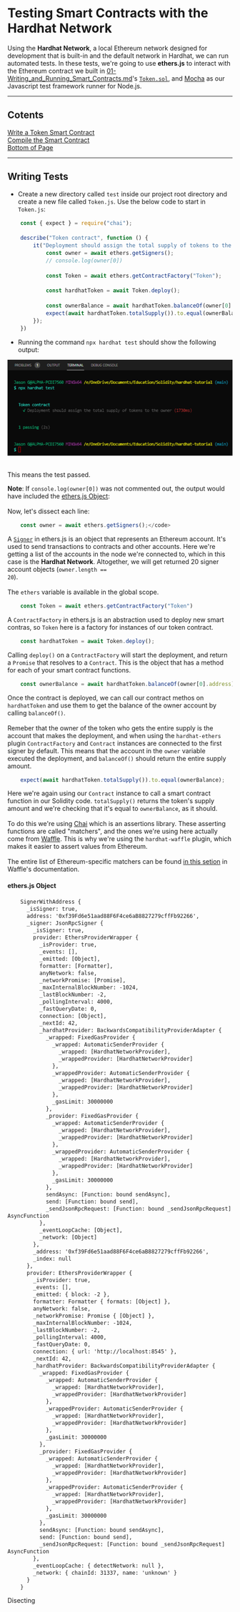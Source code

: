 # Testing Smart Contracts with the Hardhat Network
Using the <strong>Hardhat Network</strong>, a local Ethereum network designed for development that is built-in and the default network in Hardhat, we can run automated tests. In these tests, we're going to use <strong>ethers.js</strong> to interact with the Ethereum contract we built in <a href="./01-Writing_and_Running_Smart_Contracts.md" target="_blank">01-Writing_and_Running_Smart_Contracts.md</a>'s <code><a href="../../contracts/Token.sol" target="_blank">Token.sol</a></code>, and <a href="https://mochajs.org/" target="_blank">Mocha</a> as our Javascript test framework runner for Node.js.
***
## Cotents<a id="Contents">
[Write a Token Smart Contract](#Write-a-Token-Smart-Contract)<br>
[Compile the Smart Contract](#Compile-the-Smart-Contract)<br>
[Bottom of Page](#Bottom-of-Page)<br>

***
## Writing Tests<a id="Writing-Tests">
- Create a new directory called <code>test</code> inside our project root directory and create a new file called <code>Token.js</code>. Use the below code to start in <code>Token.js</code>:<br>
```js
    const { expect } = require("chai");

    describe("Token contract", function () {
        it("Deployment should assign the total supply of tokens to the owner", async function () {
            const owner = await ethers.getSigners();
            // console.log(owner[0])

            const Token = await ethers.getContractFactory("Token");

            const hardhatToken = await Token.deploy();

            const ownerBalance = await hardhatToken.balanceOf(owner[0].address);
            expect(await hardhatToken.totalSupply()).to.equal(ownerBalance);
        });
    })
```

- Running the command <code>npx hardhat test</code> should show the following output:
    
<center><img src="./img/01-npx_hardhat_test.png" alt="npx hardhat test"></center><br>
    
This means the test passed.
    
<b>Note</b>: If <code>console.log(owner[0])</code> was not commented out, the output would have included the [ethers.js Object](#ethers-js-Object):<br><br>
Now, let's dissect each line:<br>
```js
    const owner = await ethers.getSigners();</code>
```
A <code><a href="https://docs.ethers.io/v5/api/signer/" target="_blank">Signer</a></code> in ethers.js is an object that represents an Ethereum account. It's used to send transactions to contracts and other accounts. Here we're getting a list of the accounts in the node we're connected to, which in this case is the <strong>Hardhat Network</strong>. Altogether, we will get returned 20 signer account objects (<code>owner.length == 20</code>).<br><br>
The <code>ethers</code> variable is available in the global scope.
```js
    const Token = await ethers.getContractFactory("Token")
```
A <code>ContractFactory</code> in ethers.js is an abstraction used to deploy new smart contras, so <code>Token</code> here is  a factory for instances of our token contract.
```js
    const hardhatToken = await Token.deploy();
```
Calling <code>deploy()</code> on a <code>ContractFactory</code> will start the deployment, and return a <code>Promise</code> that resolves to a <code>Contract</code>. This is the object that has a method for each of your smart contract functions.
```js
    const ownerBalance = await hardhatToken.balanceOf(owner[0].address);
```
Once the contract is deployed, we can call our contract methos on <code>hardhatToken</code> and use them to get the balance of the owner account by calling <code>balanceOf()</code>.<br><br>
Remeber that the owner of the token who gets the entire supply is the account that makes the deployment, and when using the <code>hardhat-ethers</code> plugin <code>ContractFactory</code> and <code>Contract</code> instances are connected to the first signer by default. This means that the account in the <code>owner</code> variable executed the deployment, and <code>balanceOf()</code> should return the entire supply amount.
```js
    expect(await hardhatToken.totalSupply()).to.equal(ownerBalance);
```
Here we're again using our <code>Contract</code> instance to call a smart contract function in our Solidity code. <code>totalSupply()</code> returns the token's supply amount and we're checking that it's equal to <code>ownerBalance</code>, as it should.<br><br>
To do this we're using <a href="https://www.chaijs.com/" target="_blank">Chai</a> which is an assertions library. These asserting functions are called "matchers", and the ones we're using here actually come from <a href="https://getwaffle.io/" target="_blank">Waffle</a>. This is why we're using the <code>hardhat-waffle</code> plugin, which makes it easier to assert values from Ethereum.<br><br>
The entire list of Ethereum-specific matchers can be found <a href="https://ethereum-waffle.readthedocs.io/en/latest/matchers.html" target="_blank">in this setion</a> in Waffle's documentation.

#### ethers.js Object<a id="ethers-js-Object">
```
    SignerWithAddress {
      _isSigner: true,
      address: '0xf39Fd6e51aad88F6F4ce6aB8827279cffFb92266',
      _signer: JsonRpcSigner {
        _isSigner: true,
        provider: EthersProviderWrapper {
          _isProvider: true,
          _events: [],
          _emitted: [Object],
          formatter: [Formatter],
          anyNetwork: false,
          _networkPromise: [Promise],
          _maxInternalBlockNumber: -1024,
          _lastBlockNumber: -2,
          _pollingInterval: 4000,
          _fastQueryDate: 0,
          connection: [Object],
          _nextId: 42,
          _hardhatProvider: BackwardsCompatibilityProviderAdapter {
            _wrapped: FixedGasProvider {
              _wrapped: AutomaticSenderProvider {
                _wrapped: [HardhatNetworkProvider],
                _wrappedProvider: [HardhatNetworkProvider]
              },
              _wrappedProvider: AutomaticSenderProvider {
                _wrapped: [HardhatNetworkProvider],
                _wrappedProvider: [HardhatNetworkProvider]
              },
              _gasLimit: 30000000
            },
            _provider: FixedGasProvider {
              _wrapped: AutomaticSenderProvider {
                _wrapped: [HardhatNetworkProvider],
                _wrappedProvider: [HardhatNetworkProvider]
              },
              _wrappedProvider: AutomaticSenderProvider {
                _wrapped: [HardhatNetworkProvider],
                _wrappedProvider: [HardhatNetworkProvider]
              },
              _gasLimit: 30000000
            },
            sendAsync: [Function: bound sendAsync],
            send: [Function: bound send],
            _sendJsonRpcRequest: [Function: bound _sendJsonRpcRequest] AsyncFunction
          },
          _eventLoopCache: [Object],
          _network: [Object]
        },
        _address: '0xf39Fd6e51aad88F6F4ce6aB8827279cffFb92266',
        _index: null
      },
      provider: EthersProviderWrapper {
        _isProvider: true,
        _events: [],
        _emitted: { block: -2 },
        formatter: Formatter { formats: [Object] },
        anyNetwork: false,
        _networkPromise: Promise { [Object] },
        _maxInternalBlockNumber: -1024,
        _lastBlockNumber: -2,
        _pollingInterval: 4000,
        _fastQueryDate: 0,
        connection: { url: 'http://localhost:8545' },
        _nextId: 42,
        _hardhatProvider: BackwardsCompatibilityProviderAdapter {
          _wrapped: FixedGasProvider {
            _wrapped: AutomaticSenderProvider {
              _wrapped: [HardhatNetworkProvider],
              _wrappedProvider: [HardhatNetworkProvider]
            },
            _wrappedProvider: AutomaticSenderProvider {
              _wrapped: [HardhatNetworkProvider],
              _wrappedProvider: [HardhatNetworkProvider]
            },
            _gasLimit: 30000000
          },
          _provider: FixedGasProvider {
            _wrapped: AutomaticSenderProvider {
              _wrapped: [HardhatNetworkProvider],
              _wrappedProvider: [HardhatNetworkProvider]
            },
            _wrappedProvider: AutomaticSenderProvider {
              _wrapped: [HardhatNetworkProvider],
              _wrappedProvider: [HardhatNetworkProvider]
            },
            _gasLimit: 30000000
          },
          sendAsync: [Function: bound sendAsync],
          send: [Function: bound send],
          _sendJsonRpcRequest: [Function: bound _sendJsonRpcRequest] AsyncFunction
        },
        _eventLoopCache: { detectNetwork: null },
        _network: { chainId: 31337, name: 'unknown' }
      }
    }
```
    
Disecting 
